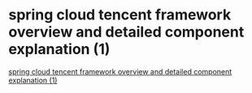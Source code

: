 # spring cloud tencent framework overview and detailed component explanation (1)
[spring cloud tencent framework overview and detailed component explanation (1)](https://aiwithcloud.com/2022/09/16/spring_cloud_tencent_framework_overview_and_detailed_component_explanation_1/)